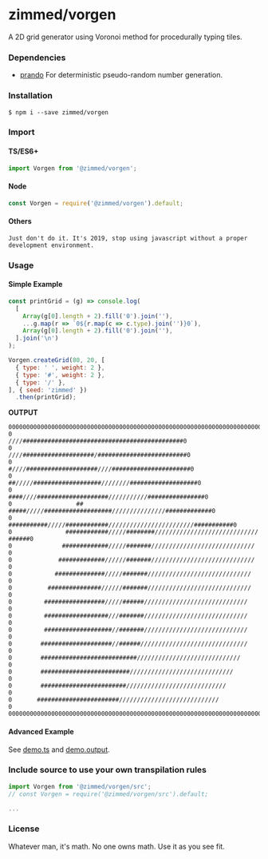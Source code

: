 # zimmed/vorgen

A 2D grid generator using Voronoi method for procedurally typing tiles.

### Dependencies

- [prando](https://github.com/zeh/prando) For deterministic pseudo-random number generation.

### Installation

`$ npm i --save zimmed/vorgen`

### Import

#### TS/ES6+
```javascript
import Vorgen from '@zimmed/vorgen';
```

#### Node
```javascript
const Vorgen = require('@zimmed/vorgen').default;
```

#### Others
`Just don't do it. It's 2019, stop using javascript without a proper development environment.`

### Usage

#### Simple Example
```javascript
const printGrid = (g) => console.log(
  [
    Array(g[0].length + 2).fill('0').join(''),
    ...g.map(r => `0${r.map(c => c.type).join('')}0`),
    Array(g[0].length + 2).fill('0').join(''),
  ].join('\n')
);

Vorgen.createGrid(80, 20, [
  { type: ' ', weight: 2 },
  { type: '#', weight: 2 },
  { type: '/' },
], { seed: 'zimmed' })
  .then(printGrid);
```

**OUTPUT**
```
0000000000000000000000000000000000000000000000000000000000000000000000000000000000
0                               ////#############################################0
0                              ////####################/#########################0
0                             #////####################////######################0
0                           ##/////###################////////###################0
0                         ####////####################///////////################0
0                  ##   #####/////###################///////////////#############0
0                 ###########/////############////////////////////////###########0
0               ############/////########/////////////////////////////     ######0
0              #############/////#######/////////////////////////////            0
0             #############//////#######/////////////////////////////            0
0            ##############/////#######/////////////////////////////             0
0          ###############//////#######/////////////////////////////             0
0         #################/////######/////////////////////////////              0
0         ##################///#######/////////////////////////////              0
0         ###################//#######/////////////////////////////              0
0        ####################//######//////////////////////////////              0
0        ###########################/////////////////////////////                0
0        #########################/////////////////////////////                  0
0        ########################////////////////////////////                    0
0       #######################////////////////////////////                      0
0000000000000000000000000000000000000000000000000000000000000000000000000000000000
```

#### Advanced Example

See [demo.ts](example/demo.ts) and [demo.output](example/demo.output).

### Include source to use your own transpilation rules

```javascript
import Vorgen from '@zimmed/vorgen/src';
// const Vorgen = require('@zimmed/vorgen/src').default;

...
```

### License

Whatever man, it's math. No one owns math. Use it as you see fit.
